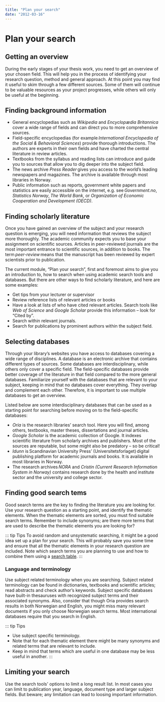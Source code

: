 ```yaml
---
title: "Plan your search"
date: "2012-03-16"
---
```


# Plan your search

## Getting an overview
During the early stages of your thesis work, you need to get an overview of your chosen field. This will help you in the process of identifying your research question, method and general approach. At this point you may find it useful to skim through a few different sources. Some of them will continue to be valuable resources as your project progresses, while others will only be useful at the beginning. 


## Finding background information
+ General encyclopedias such as _Wikipedia_ and _Encyclopædia Britannica_ cover a wide range of fields and can direct you to more comprehensive sources. 
+ Field-specific encyclopedias (for example _International Encyclopedia of the Social & Behavioral Sciences_) provide thorough introductions. The authors are experts in their own fields and have charted the central literature in review articles. 
+ Textbooks from the syllabus and reading lists can introduce and guide you to sources that allow you to dig deeper into the subject field. 
+ The news archive _Press Reader_ gives you access to the world’s leading newspapers and magazines. The archive is available through most libraries in Norway. 
+ Public information such as reports, government white papers and statistics are easily accessible on the internet, e.g. see _Government.no_, _Statistics Norway_, _The World Bank_, or _Organization of Economic Cooperation and Development (OECD)_. 


## Finding scholarly literature
Once you have gained an overview of the subject and your research question is emerging, you will need information that reviews the subject more thoroughly. The academic community expects you to base your assignment on scientific sources. Articles in peer-reviewed journals are the most important entrance to scientific sources, in addition to books. The term _peer-review_ means that the manuscript has been reviewed by expert scientists prior to publication.  

The current module, “Plan your search”, first and foremost aims to give you an introduction to, how to search when using academic search tools and databases. But there are other ways to find scholarly literature, and here are some examples: 

+ Get tips from your lecturer or supervisor 
+ Review reference lists of relevant articles or books 
+ Have a look at lists of who have cited relevant articles. Search tools like _Web of Science_ and _Google Scholar_ provide this information – look for “Cited by”. 
+ Search within relevant journals. 
+ Search for publications by prominent authors within the subject field.

## Selecting databases
Through your library’s websites you have access to databases covering a wide range of disciplines. A database is an electronic archive that contains different types of sources. Some databases are interdisciplinary, while others only cover a specific field. The field-specific databases provide better coverage of the literature in that field compared to the more general databases. Familiarize yourself with the databases that are relevant to your subject, keeping in mind that no databases cover everything. They overlap and complement each other. Therefore, it is important to use multiple databases to get an overview. 

Listed below are some interdisciplinary databases that can be used as a starting point for searching before moving on to the field-specific databases: 

+ _Oria_ is the research libraries’ search tool. Here you will find, among others, textbooks, master theses, dissertations and journal articles. 
+ _Google Scholar_ is the academic collection of Google. It indexes scientific literature from scholarly archives and publishers. Most of the sources are reputable, but some might also be predatory – so be critical! 
+ _Idunn_ is Scandinavian University Press’ (Universitetsforlaget) digital publishing platform for academic journals and books. It is available in most libraries in Norway. 
+ The research archives _NORA_ and _Cristin (Current Research Information System in Norway)_ contains research done by the health and institute sector and the university and college sector.


## Finding good search tems
Good search terms are the key to finding the literature you are looking for. Use your research question as a starting point, and identify the thematic elements. When the thematic elements are sorted, you must find suitable search terms. Remember to include synonyms; are there more terms that are used to describe the thematic elements you are looking for?   

::: tip Tips 
To avoid random and unsystematic searching, it might be a good idea set up a plan for your search. This will probably save you some time and ensure that all the thematic elements in your research question are included. Note which search terms you are planning to use and how to combine them using a [search table](en/searching/searching-techniques.html#using-a-search-table).
::: 

### Language and terminology 

Use subject related terminology when you are searching. Subject related terminology can be found in dictionaries, textbooks and scientific articles; read abstracts and check author’s keywords. Subject specific databases have built-in thesauruses with recognized subject terms and their associated synonyms. Also, consider that though Oria provides search results in both Norwegian and English, you might miss many relevant documents if you only choose Norwegian search terms. Most international databases require that you search in English.  

::: tip Tips 
+ Use subject specific terminology.
+ Note that for each thematic element there might be many synonyms and related terms that are relevant to include.
+ Keep in mind that terms which are useful in one database may be less useful in another.
:::

## Limiting your search
Use the search tools' options to limit a long result list. In most cases you can limit to publication year, language, document type and larger subject fields. But beware; any limitation can lead to loosing important information. 

